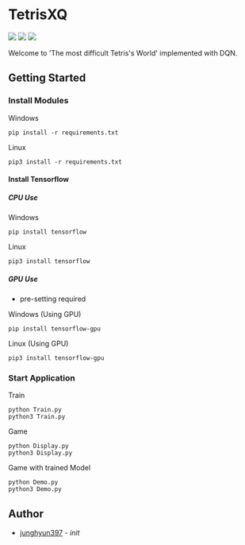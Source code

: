 # TetrisXQ
![](https://img.shields.io/badge/python-3.5-blue.svg)
![](https://img.shields.io/badge/python-3.6-blue.svg)
![](https://img.shields.io/badge/tensorflow-1.6%20or%20higher-orange.svg)

Welcome to 'The most difficult Tetris's World' implemented with DQN.

## Getting Started
### Install Modules
Windows
```
pip install -r requirements.txt
```

Linux
```
pip3 install -r requirements.txt
```

#### Install Tensorflow
##### CPU Use
Windows
```
pip install tensorflow
```

Linux
```
pip3 install tensorflow
```

##### GPU Use
 * pre-setting required

Windows (Using GPU)
```
pip install tensorflow-gpu
```

Linux (Using GPU)
```
pip3 install tensorflow-gpu
```

### Start Application
Train
```
python Train.py
python3 Train.py
```

Game
```
python Display.py
python3 Display.py
```

Game with trained Model
```
python Demo.py
python3 Demo.py
```

## Author
 * [junghyun397](https://github.com/junghyun397) - *init*
